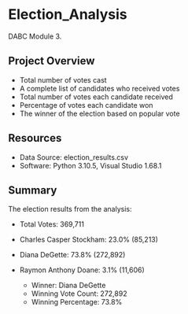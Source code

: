 # Election_Analysis
DABC Module 3.

## Project Overview

- Total number of votes cast
- A complete list of candidates who received votes
- Total number of votes each candidate received
- Percentage of votes each candidate won
- The winner of the election based on popular vote

## Resources
- Data Source: election_results.csv
- Software: Python 3.10.5, Visual Studio 1.68.1

## Summary
The election results from the analysis:

- Total Votes: 369,711

- Charles Casper Stockham: 23.0% (85,213)
- Diana DeGette: 73.8% (272,892)
- Raymon Anthony Doane: 3.1% (11,606)

  - Winner: Diana DeGette
  - Winning Vote Count: 272,892
  - Winning Percentage: 73.8%



